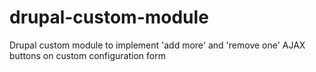 # drupal-custom-module
Drupal custom module to implement 'add more' and 'remove one' AJAX buttons on custom configuration form
